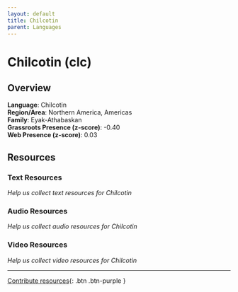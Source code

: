 ```yaml
---
layout: default
title: Chilcotin
parent: Languages
---
```


# Chilcotin (clc)

## Overview

**Language**: Chilcotin  
**Region/Area**: Northern America, Americas  
**Family**: Eyak-Athabaskan  
**Grassroots Presence (z-score)**: -0.40  
**Web Presence (z-score)**: 0.03  

## Resources

### Text Resources
*Help us collect text resources for Chilcotin*

### Audio Resources
*Help us collect audio resources for Chilcotin*

### Video Resources
*Help us collect video resources for Chilcotin*

---

[Contribute resources](https://forms.office.com/e/1SfLJx3u1r){: .btn .btn-purple }
